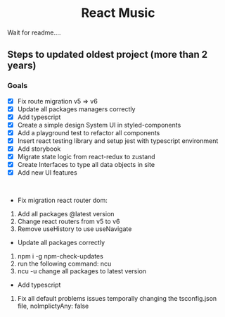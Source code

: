 <h1 align='center'>React Music</h1>

Wait for readme....

## Steps to updated oldest project (more than 2 years)

### Goals

- [x] Fix route migration v5 => v6
- [x] Update all packages managers correctly
- [x] Add typescript
- [x] Create a simple design System UI in styled-components
- [x] Add a playground test to refactor all components
- [x] Insert react testing library and setup jest with typescript environment
- [x] Add storybook
- [x] Migrate state logic from react-redux to zustand
- [x] Create Interfaces to type all data objects in site
- [x] Add new UI features

<br />

- Fix migration react router dom:

1. Add all packages @latest version
2. Change react routers from v5 to v6
3. Remove useHistory to use useNavigate

- Update all packages correctly

1. npm i -g npm-check-updates
2. run the following command: ncu
3. ncu -u change all packages to latest version

- Add typescript

1. Fix all default problems issues temporally changing the tsconfig.json file, noImplictyAny: false
